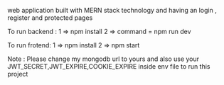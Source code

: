  web application built with  MERN stack technology and having an login , register and protected pages


 To run backend :
 1 => npm install
 2 => command = npm run dev 

 To run frotend:
  1 => npm install
  2 => npm start

  Note : Please change my mongodb url to yours and also use your JWT_SECRET,JWT_EXPIRE,COOKIE_EXPIRE inside env file to run this project